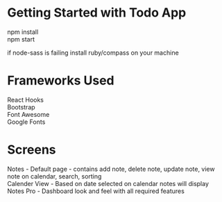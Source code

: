 # Getting Started with Todo App

npm install <br>
npm start <br>

if node-sass is failing install ruby/compass on your machine <br>

# Frameworks Used <br>
React Hooks <br>
Bootstrap <br>
Font Awesome <br>
Google Fonts <br>

# Screens
Notes - Default page - contains add note, delete note, update note, view note on calendar, search, sorting <br>
Calender View - Based on date selected on calendar notes will display <br>
Notes Pro - Dashboard look and feel with all required features <br>



